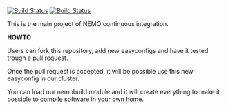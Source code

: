 [![Build Status](https://build01.bwcloud.uni-freiburg.de/job/Nemo/job/Nemo-PullRequests/badge/icon)](https://build01.bwcloud.uni-freiburg.de/job/Nemo/job/Nemo-PullRequests/)
[![Build Status](https://build01.bwcloud.uni-freiburg.de/job/Nemo/job/Nemo-Regression/badge/icon?subject=regression)](https://build01.bwcloud.uni-freiburg.de/job/Nemo/job/Nemo-Regression/)

This is the main project of NEMO continuous integration.

**HOWTO**

Users can fork this repository, add new easyconfigs and have it tested trough a pull request.

Once the pull request is accepted, it will be possible use this new easyconfig in our cluster.

You can load our nemobuild module and it will create everything to make it possible to compile software in your own home.
